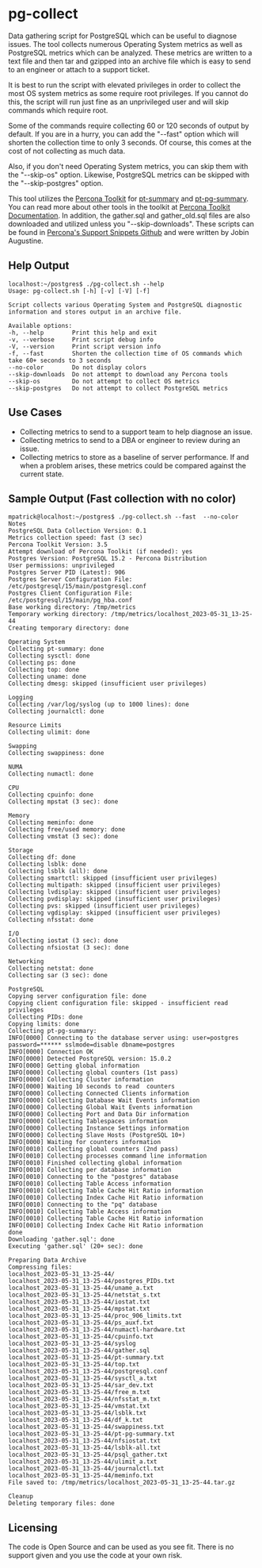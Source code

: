 # pg-collect
Data gathering script for PostgreSQL which can be useful to diagnose issues.  The tool collects numerous Operating System metrics as well as PostgreSQL metrics which can be analyzed.  These metrics are written to a text file and then tar and gzipped into an archive file which is easy to send to an engineer or attach to a support ticket.

It is best to run the script with elevated privileges in order to collect the most OS system metrics as some require root privileges.  If you cannot do this, the script will run just fine as an unprivileged user and will skip commands which require root.  

Some of the commands require collecting 60 or 120 seconds of output by default.  If you are in a hurry, you can add the "--fast" option which will shorten the collection time to only 3 seconds.  Of course, this comes at the cost of not collecting as much data.

Also, if you don't need Operating System metrics, you can skip them with the "--skip-os" option.  Likewise, PostgreSQL metrics can be skipped with the "--skip-postgres" option.

This tool utilizes the [Percona Toolkit](https://www.percona.com/software/database-tools/percona-toolkit) for [pt-summary](https://docs.percona.com/percona-toolkit/pt-summary.html) and [pt-pg-summary](https://docs.percona.com/percona-toolkit/pt-pg-summary.html).  You can read more about other tools in the toolkit at [Percona Toolkit Documentation](https://docs.percona.com/percona-toolkit/index.html).  In addition, the gather.sql and gather_old.sql files are also downloaded and utilized unless you "--skip-downloads".  These scripts can be found in [Percona's Support Snippets Github](https://github.com/percona/support-snippets/tree/master/postgresql/pg_gather) and were written by Jobin Augustine.

## Help Output
```
localhost:~/postgres$ ./pg-collect.sh --help
Usage: pg-collect.sh [-h] [-v] [-V] [-f]

Script collects various Operating System and PostgreSQL diagnostic information and stores output in an archive file.

Available options:
-h, --help        Print this help and exit
-v, --verbose     Print script debug info
-V, --version     Print script version info
-f, --fast        Shorten the collection time of OS commands which take 60+ seconds to 3 seconds
--no-color        Do not display colors
--skip-downloads  Do not attempt to download any Percona tools
--skip-os         Do not attempt to collect OS metrics
--skip-postgres   Do not attempt to collect PostgreSQL metrics
```

## Use Cases
* Collecting metrics to send to a support team to help diagnose an issue.
* Collecting metrics to send to a DBA or engineer to review during an issue.
* Collecting metrics to store as a baseline of server performance.  If and when a problem arises, these metrics could be compared against the current state.

## Sample Output (Fast collection with no color)
```
mpatrick@localhost:~/postgres$ ./pg-collect.sh --fast  --no-color
Notes
PostgreSQL Data Collection Version: 0.1
Metrics collection speed: fast (3 sec)
Percona Toolkit Version: 3.5
Attempt download of Percona Toolkit (if needed): yes
Postgres Version: PostgreSQL 15.2 - Percona Distribution
User permissions: unprivileged
Postgres Server PID (Latest): 906
Postgres Server Configuration File: /etc/postgresql/15/main/postgresql.conf
Postgres Client Configuration File: /etc/postgresql/15/main/pg_hba.conf
Base working directory: /tmp/metrics
Temporary working directory: /tmp/metrics/localhost_2023-05-31_13-25-44
Creating temporary directory: done

Operating System
Collecting pt-summary: done
Collecting sysctl: done
Collecting ps: done
Collecting top: done
Collecting uname: done
Collecting dmesg: skipped (insufficient user privileges)

Logging
Collecting /var/log/syslog (up to 1000 lines): done
Collecting journalctl: done

Resource Limits
Collecting ulimit: done

Swapping
Collecting swappiness: done

NUMA
Collecting numactl: done

CPU
Collecting cpuinfo: done
Collecting mpstat (3 sec): done

Memory
Collecting meminfo: done
Collecting free/used memory: done
Collecting vmstat (3 sec): done

Storage
Collecting df: done
Collecting lsblk: done
Collecting lsblk (all): done
Collecting smartctl: skipped (insufficient user privileges)
Collecting multipath: skipped (insufficient user privileges)
Collecting lvdisplay: skipped (insufficient user privileges)
Collecting pvdisplay: skipped (insufficient user privileges)
Collecting pvs: skipped (insufficient user privileges)
Collecting vgdisplay: skipped (insufficient user privileges)
Collecting nfsstat: done

I/O
Collecting iostat (3 sec): done
Collecting nfsiostat (3 sec): done

Networking
Collecting netstat: done
Collecting sar (3 sec): done

PostgreSQL
Copying server configuration file: done
Copying client configuration file: skipped - insufficient read privileges
Collecting PIDs: done
Copying limits: done
Collecting pt-pg-summary:
INFO[0000] Connecting to the database server using: user=postgres password=****** sslmode=disable dbname=postgres
INFO[0000] Connection OK
INFO[0000] Detected PostgreSQL version: 15.0.2
INFO[0000] Getting global information
INFO[0000] Collecting global counters (1st pass)
INFO[0000] Collecting Cluster information
INFO[0000] Waiting 10 seconds to read  counters
INFO[0000] Collecting Connected Clients information
INFO[0000] Collecting Database Wait Events information
INFO[0000] Collecting Global Wait Events information
INFO[0000] Collecting Port and Data Dir information
INFO[0000] Collecting Tablespaces information
INFO[0000] Collecting Instance Settings information
INFO[0000] Collecting Slave Hosts (PostgreSQL 10+)
INFO[0000] Waiting for counters information
INFO[0010] Collecting global counters (2nd pass)
INFO[0010] Collecting processes command line information
INFO[0010] Finished collecting global information
INFO[0010] Collecting per database information
INFO[0010] Connecting to the "postgres" database
INFO[0010] Collecting Table Access information
INFO[0010] Collecting Table Cache Hit Ratio information
INFO[0010] Collecting Index Cache Hit Ratio information
INFO[0010] Connecting to the "pq" database
INFO[0010] Collecting Table Access information
INFO[0010] Collecting Table Cache Hit Ratio information
INFO[0010] Collecting Index Cache Hit Ratio information
done
Downloading 'gather.sql': done
Executing 'gather.sql' (20+ sec): done

Preparing Data Archive
Compressing files:
localhost_2023-05-31_13-25-44/
localhost_2023-05-31_13-25-44/postgres_PIDs.txt
localhost_2023-05-31_13-25-44/uname_a.txt
localhost_2023-05-31_13-25-44/netstat_s.txt
localhost_2023-05-31_13-25-44/iostat.txt
localhost_2023-05-31_13-25-44/mpstat.txt
localhost_2023-05-31_13-25-44/proc_906_limits.txt
localhost_2023-05-31_13-25-44/ps_auxf.txt
localhost_2023-05-31_13-25-44/numactl-hardware.txt
localhost_2023-05-31_13-25-44/cpuinfo.txt
localhost_2023-05-31_13-25-44/syslog
localhost_2023-05-31_13-25-44/gather.sql
localhost_2023-05-31_13-25-44/pt-summary.txt
localhost_2023-05-31_13-25-44/top.txt
localhost_2023-05-31_13-25-44/postgresql.conf
localhost_2023-05-31_13-25-44/sysctl_a.txt
localhost_2023-05-31_13-25-44/sar_dev.txt
localhost_2023-05-31_13-25-44/free_m.txt
localhost_2023-05-31_13-25-44/nfsstat_m.txt
localhost_2023-05-31_13-25-44/vmstat.txt
localhost_2023-05-31_13-25-44/lsblk.txt
localhost_2023-05-31_13-25-44/df_k.txt
localhost_2023-05-31_13-25-44/swappiness.txt
localhost_2023-05-31_13-25-44/pt-pg-summary.txt
localhost_2023-05-31_13-25-44/nfsiostat.txt
localhost_2023-05-31_13-25-44/lsblk-all.txt
localhost_2023-05-31_13-25-44/psql_gather.txt
localhost_2023-05-31_13-25-44/ulimit_a.txt
localhost_2023-05-31_13-25-44/journalctl.txt
localhost_2023-05-31_13-25-44/meminfo.txt
File saved to: /tmp/metrics/localhost_2023-05-31_13-25-44.tar.gz

Cleanup
Deleting temporary files: done
```

## Licensing
The code is Open Source and can be used as you see fit.  There is no support given and you use the code at your own risk. 
